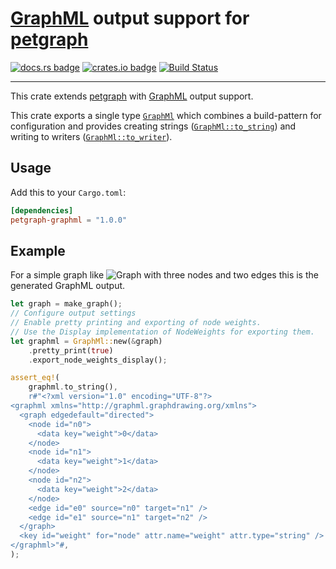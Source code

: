 # [GraphML][graphmlwebsite] output support for [petgraph]

[![docs.rs badge](https://docs.rs/petgraph-graphml/badge.svg)](https://docs.rs/petgraph-graphml/)
[![crates.io badge](https://img.shields.io/crates/v/petgraph-graphml.svg)](https://crates.io/crates/petgraph-graphml/)
[![Build Status](https://travis-ci.com/jonasbb/petgraph-graphml.svg?branch=master)](https://travis-ci.com/jonasbb/petgraph-graphml)

---

This crate extends [petgraph][] with [GraphML][graphmlwebsite] output support.

This crate exports a single type [`GraphMl`] which combines a build-pattern for configuration and provides creating strings ([`GraphMl::to_string`]) and writing to writers ([`GraphMl::to_writer`]).

## Usage

Add this to your `Cargo.toml`:

```toml
[dependencies]
petgraph-graphml = "1.0.0"
```

## Example

For a simple graph like ![Graph with three nodes and two edges](https://github.com/jonasbb/petgraph-graphml/tree/master/doc/graph.png) this is the generated GraphML output.

```rust
let graph = make_graph();
// Configure output settings
// Enable pretty printing and exporting of node weights.
// Use the Display implementation of NodeWeights for exporting them.
let graphml = GraphMl::new(&graph)
    .pretty_print(true)
    .export_node_weights_display();

assert_eq!(
    graphml.to_string(),
    r#"<?xml version="1.0" encoding="UTF-8"?>
<graphml xmlns="http://graphml.graphdrawing.org/xmlns">
  <graph edgedefault="directed">
    <node id="n0">
      <data key="weight">0</data>
    </node>
    <node id="n1">
      <data key="weight">1</data>
    </node>
    <node id="n2">
      <data key="weight">2</data>
    </node>
    <edge id="e0" source="n0" target="n1" />
    <edge id="e1" source="n1" target="n2" />
  </graph>
  <key id="weight" for="node" attr.name="weight" attr.type="string" />
</graphml>"#,
);
```

[`GraphMl`]: https://docs.rs/petgraph-graphml/*/petgraph_graphml/struct.GraphMl.html
[`GraphMl::to_string`]: https://docs.rs/petgraph-graphml/*/petgraph_graphml/struct.GraphMl.html#method.to_string
[`GraphMl::to_writer`]: https://docs.rs/petgraph-graphml/*/petgraph_graphml/struct.GraphMl.html#method.to_writer
[graphmlwebsite]: http://graphml.graphdrawing.org/
[petgraph]: https://docs.rs/petgraph/

